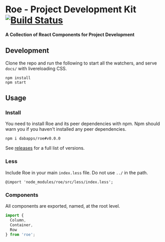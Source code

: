 # Roe - Project Development Kit [![Build Status](https://travis-ci.com/dabapps/roe.svg?token=YbH3f6uroz5f5q8RxDdW&branch=master)](https://travis-ci.com/dabapps/roe)

**A Collection of React Components for Project Development**

## Development

Clone the repo and run the following to start all the watchers, and serve `docs/` with livereloading CSS.

```shell
npm install
npm start
```

## Usage

### Install

You need to install Roe and its peer dependencies with npm. Npm should warn you if you haven't installed any peer dependencies.

```shell
npm i dabapps/roe#v0.0.0
```

See [releases](https://github.com/dabapps/roe/releases) for a full list of versions.

### Less

Include Roe in your main `index.less` file. Do not use `../` in the path.

```less
@import 'node_modules/roe/src/less/index.less';
```

### Components

All components are exported, named, at the root level.

```javascript
import {
  Column,
  Container,
  Row
} from 'roe';
```
